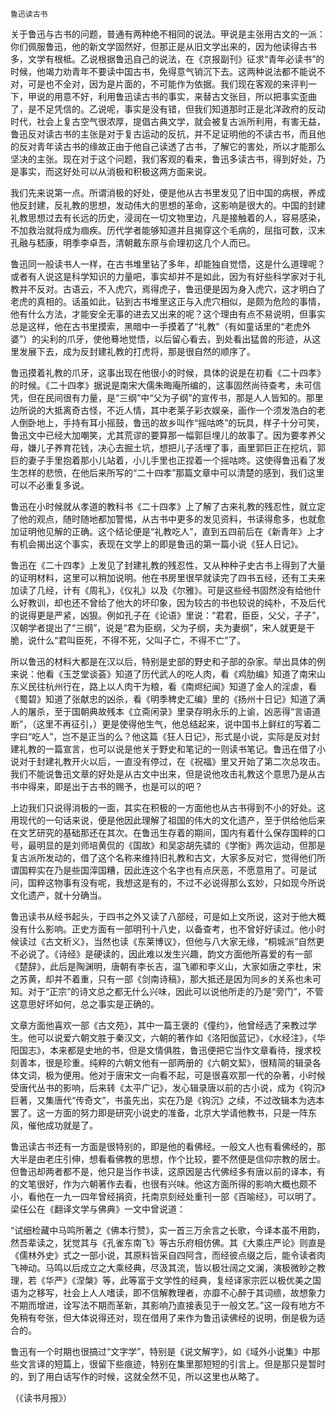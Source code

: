     鲁迅读古书 

   关于鲁迅与古书的问题，普通有两种绝不相同的说法。甲说是主张用古文的一派：你们佩服鲁迅，他的新文学固然好，但那正是从旧文学出来的，因为他读得古书多，文学有根柢。乙说根据鲁迅自己的说法，在《京报副刊》征求“青年必读书”的时候，他竭力劝青年不要读中国古书，免得意气销沉下去。这两种说法都不能说不对，可是也不全对，因为是片面的，不可能作为依据。我们现在客观的来评判一下，甲说的用意不好，利用鲁迅读古书的事实，来替古文张目，所以把事实歪曲了，是不足凭信的。乙说呢，事实是没有错，但我们知道那时正是北洋政府的反动时代，社会上复古空气很浓厚，提倡古典文学，就会被复古派所利用，有害无益，鲁迅反对读古书的主张是对于复古运动的反抗，并不足证明他的不读古书，而且他的反对青年读古书的缘故正由于他自己读透了古书，了解它的害处，所以才能那么坚决的主张。现在对于这个问题，我们客观的看来，鲁迅多读古书，得到好处，乃是事实，而这好处可以从消极和积极这两方面来说。

   我们先来说第一点。所谓消极的好处，便是他从古书里发见了旧中国的病根，养成他反封建，反礼教的思想，发动伟大的思想的革命，这影响是很大的。中国的封建礼教思想过去有长远的历史，浸润在一切文物里边，凡是接触着的人，容易感染，不加救治就将成为痼疾。历代学者能够知道并且揭穿这个毛病的，屈指可数，汉末孔融与嵇康，明季李卓吾，清朝戴东原与俞理初这几个人而已。

   鲁迅同一般读书人一样，在古书堆里钻了多年，却能独自觉悟，这是什么道理呢？或者有人说这是科学知识的力量吧，事实却并不是如此，因为有好些科学家对于礼教并不反对。古语云，不入虎穴，焉得虎子，鲁迅便是因为身入虎穴，这才明白了老虎的真相的。话虽如此，钻到古书堆里这正与入虎穴相似，是颇为危险的事情，他有什么方法，才能安全无事的进去又出来的呢？这个理由有点不易说明，但事实总是这样，他在古书里摸索，黑暗中一手摸着了“礼教”（有如童话里的“老虎外婆”）的尖利的爪牙，使他蓦地觉悟，以后留心看去，到处看出猛兽的形迹，从这里发展下去，成为反封建礼教的打虎将，那是很自然的顺序了。

   鲁迅摸着礼教的爪牙，这事出现在他很小的时候，具体的说是在初看《二十四孝》的时候。《二十四孝》据说是南宋大儒朱晦庵所编的，这事固然尚待查考，未可信凭，但在民间很有力量，是“三纲”中“父为子纲”的宣传书，那是人人皆知的。那里边所说的大抵离奇古怪，不近人情，其中老莱子彩衣娱亲，画作一个须发浩白的老人倒卧地上，手持有耳小摇鼓，鲁迅的故乡叫作“摇咕咚”的玩具，样子十分可笑，鲁迅文中已经大加嘲笑，尤其荒谬的要算那一幅郭巨埋儿的故事了。因为要孝养父母，嫌儿子养育花钱，决心去掘土坑，想把儿子活埋了事，画里郭巨正在挖坑，郭巨的妻子手里抱着那小儿站着，小儿手里也正捏着一个摇咕咚。这使得鲁迅看了发生怎样的悲愤，在他后来所写的“二十四孝”那篇文章中可以清楚的感到，我们这里可以不必重复多说。

   鲁迅在小时候就从孝道的教科书《二十四孝》上了解了古来礼教的残忍性，就立定了他的观点，随时随地都加警惕，从古书中更多的发见资料，书读得愈多，也就愈加证明他见解的正确。这个结论便是“礼教吃人”，直到五四前后在《新青年》上才有机会揭出这个事实，表现在文学上的即是鲁迅的第一篇小说《狂人日记》。

   鲁迅在《二十四孝》上发见了封建礼教的残忍性，又从种种子史古书上得到了大量的证明材料，这里可以稍加说明。他在书房里很早就读完了四书五经，还有工夫来加读了几经，计有《周礼》，《仪礼》以及《尔雅》。可是这些经书固然没有给他什么好教训，却也还不曾给了他大的坏印象，因为较古的书也较说的纯朴，不及后代的说得更是严紧，凶狠。例如孔子在《论语》里说：“君君，臣臣，父父，子子”，汉朝学者提出了“三纲”，说是“君为臣纲，父为子纲，夫为妻纲”，宋人就更是干脆，说什么“君叫臣死，不得不死，父叫子亡，不得不亡”了。

   所以鲁迅的材料大都是在汉以后，特别是史部的野史和子部的杂家。举出具体的例来说：他看《玉芝堂谈荟》知道了历代武人的吃人肉，看《鸡肋编》知道了南宋山东义民往杭州行在，路上以人肉干为粮，看《南烬纪闻》知道了金人的淫虐，看《蜀碧》知道了张献忠的凶杀，看《明季稗史汇编》里的《扬州十日记》知道了满人的屠杀，至于国朝典故残本《立斋闲录》里录存明永乐的上谕，凶恶得“言语道断”，（这里不再征引，）更是使得他生气，他总结起来，说中国书上鲜红的写着二字曰“吃人”，岂不是正当的么？他这篇《狂人日记》，形式是小说，实际是反对封建礼教的一篇宣言，也可以说是他关于野史和笔记的一则读书笔记。鲁迅在借了小说对于封建礼教开火以后，一直没有停过，在《祝福》里又开始了第二次总攻击。我们不能说鲁迅文章的好处是从古文中出来，但是说他攻击礼教这个意思乃是从古书中得来，即是出于古书的赐予，也是可以的吧？

   上边我们只说得消极的一面，其实在积极的一方面他也从古书得到不小的好处。这用现代的一句话来说，便是他因此理解了祖国的伟大的文化遗产，至于供给他后来在文艺研究的基础那还在其次。在鲁迅生存着的期间，国内有着什么保存国粹的口号，最明显的是刘师培黄侃的《国故》和吴宓胡先骕的《学衡》两次运动，但那是复古派所发动的，借了这个名称来维持旧礼教和古文，大家多反对它，觉得他们所谓国粹实在乃是些国滓国糟，因此连这个名字也有点厌恶，不愿意用了。可是试问，国粹这物事有没有呢，我想这是有的，不过不必说得那么玄妙，只如现今所说文化遗产，就十分确当。

   鲁迅读书从经书起头，于四书之外又读了八部经，可是如上文所说，这对于他大概没有什么影响。正史方面有一部明刊十八史，以备查考，也不曾好好读过。他小时候读过《古文析义》，当然也读《东莱博议》，但他与八大家无缘，“桐城派”自然更不必说了。《诗经》是硬读的，因此难以发生兴趣，韵文方面他所喜爱的有一部《楚辞》，此后是陶渊明，唐朝有李长吉，温飞卿和李义山，大家如唐之李杜，宋之苏黄，却并不着重，只有一部《剑南诗稿》，那大抵还是因为同乡的关系也未可知。对于“正宗”的诗文总之都无什么兴味，因此可以说他所走的乃是“旁门”，不管这意思好坏如何，总之事实是正确的。

   文章方面他喜欢一部《古文苑》，其中一篇王褒的《僮约》，他曾经选了来教过学生。他可以说爱六朝文胜于秦汉文，六朝的著作如《洛阳伽蓝记》，《水经注》，《华阳国志》，本来都是史地的书，但是文情俱胜，鲁迅便把它当作文章看待，搜求校刻善本，很是珍重。纯粹的六朝文他有一部两册的《六朝文絜》，很精简的辑录各体文词，极为便用。他对于唐宋文一向看不起，可是很喜欢那一代的杂著，小时候受唐代丛书的影响，后来转《太平广记》，发心辑录唐以前的古小说，成为《钩沉》巨著，又集唐代“传奇文”，书虽先出，实在乃是《钩沉》之续，不过改辑本为选本罢了。这一方面的努力即是研究小说史的准备，北京大学请他教书，只是一阵东风，催他成功就是了。

   鲁迅读古书还有一方面是很特别的，即是他的看佛经。一般文人也有看佛经的，那大半是由老庄引伸，想看看佛教的思想，作个比较，要不然便是信仰宗教的居士。但鲁迅却两者都不是，他只是当作书读，这原因是古代佛经多有唐以前的译本，有的文笔很好，作为六朝著作去看，也很有兴味。他这方面所得的影响大概也颇不小，看他在一九一四年曾经捐资，托南京刻经处重刊一部《百喻经》，可以明了。梁任公在《翻译文学与佛典》一文中曾说道：

   “试细检藏中马鸣所著之《佛本行赞》，实一首三万余言之长歌，今译本虽不用韵，然吾辈读之，犹觉其与《孔雀东南飞》等古乐府相仿佛。其《大乘庄严论》则直是《儒林外史》式之一部小说，其原料皆采自四阿含，而经彼点缀之后，能令读者肉飞神动。马鸣以后成立之大乘经典，尽汲其流，皆以极壮阔之文澜，演极微眇之教理，若《华严》《涅槃》等，此等富于文学性的经典，复经译家宗匠以极优美之国语为之移写，社会上人人嗜读，即不信解教理者，亦靡不心醉于其词缋，故想象力不期而增进，诠写法不期而革新，其影响乃直接表见于一般文艺。”这一段有地方不免稍有夸张，但大体说得还对，现在借用了来作为鲁迅读佛经的说明，倒是极为适合的。

   鲁迅有一个时期也很搞过“文字学”，特别是《说文解字》，如《域外小说集》中那些文言译的短篇上，很留下些痕迹，特别在集里那短短的引言上。但是那只是暂时的，到了用白话写作的时候，这就全然不见，所以这里也从略了。

   （《读书月报》）

